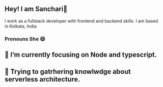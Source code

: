 ## Hey! I am Sanchari👋
I work as a fullstack developer with frontend and backend skills. I am based in Kolkata, India
### Pronouns She 😄
## 🌱 I’m currently focusing on Node and typescript.
## 🌱 Trying to gatrhering knowlwdge about serverless architecture.
<!--
**ItsTheSanchari/ItsTheSanchari** is a ✨ _special_ ✨ repository because its `README.md` (this file) appears on your GitHub profile.

Here are some ideas to get you started:

- 🔭 I’m currently working on ...

- 👯 I’m looking to collaborate on ...
- 🤔 I’m looking for help with ...
- 💬 Ask me about ...
- 📫 How to reach me: ...
-  Pronouns: ...
- ⚡ Fun fact: ...
-->
